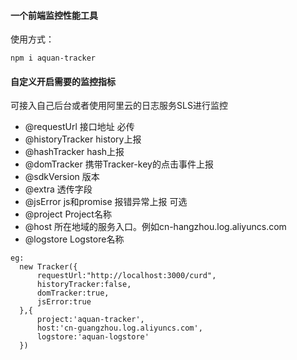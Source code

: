 #### 一个前端监控性能工具

使用方式：
```
npm i aquan-tracker
```

#### 自定义开启需要的监控指标
可接入自己后台或者使用阿里云的日志服务SLS进行监控

 * @requestUrl      接口地址 必传
 * @historyTracker  history上报
 * @hashTracker     hash上报
 * @domTracker      携带Tracker-key的点击事件上报
 * @sdkVersion      版本
 * @extra           透传字段
 * @jsError         js和promise 报错异常上报
    可选
 * @project         Project名称
 * @host            所在地域的服务入口。例如cn-hangzhou.log.aliyuncs.com
 * @logstore        Logstore名称

``` 
eg:
  new Tracker({
      requestUrl:"http://localhost:3000/curd",
      historyTracker:false,
      domTracker:true,
      jsError:true
  },{
      project:'aquan-tracker',
      host:'cn-guangzhou.log.aliyuncs.com',
      logstore:'aquan-logstore'
  })
``` 